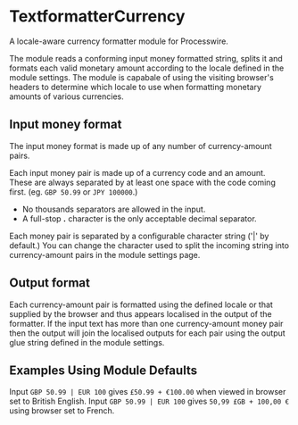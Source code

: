 TextformatterCurrency
=====================

A locale-aware currency formatter module for Processwire.

The module reads a conforming input money formatted string, splits it and formats each valid monetary amount according
to the locale defined in the module settings. The module is capabale of using the visiting browser's headers to
determine which locale to use when formatting monetary amounts of various currencies.


Input money format
------------------

The input money format is made up of any number of currency-amount pairs.

Each input money pair is made up of a currency code and an amount. These are always separated by at least one space with the code coming
first. (eg. ```GBP 50.99``` or ```JPY 100000```.)

- No thousands separators are allowed in the input.
- A full-stop __.__ character is the only acceptable decimal separator.

Each money pair is separated by a configurable character string ('|' by default.) You can change the character used to
split the incoming string into currency-amount pairs in the module settings page.


Output format
-------------

Each currency-amount pair is formatted using the defined locale or that supplied by the browser and thus appears
localised in the output of the formatter. If the input text has more than one currency-amount money pair then the output
will join the localised outputs for each pair using the output glue string defined in the module settings.


Examples Using Module Defaults
------------------------------

Input ```GBP 50.99 | EUR 100``` gives ```£50.99 + €100.00``` when viewed in browser set to British English.
Input ```GBP 50.99 | EUR 100``` gives ```50,99 £GB + 100,00 €``` using browser set to French.

